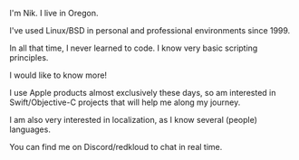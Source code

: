 I'm Nik. I live in Oregon. 

I've used Linux/BSD in personal and professional environments since 1999.

In all that time, I never learned to code. I know very basic scripting principles. 

I would like to know more!

I use Apple products almost exclusively these days, so am interested in Swift/Objective-C projects that will help me along my journey.

I am also very interested in localization, as I know several (people) languages.

You can find me on Discord/redkloud to chat in real time.
